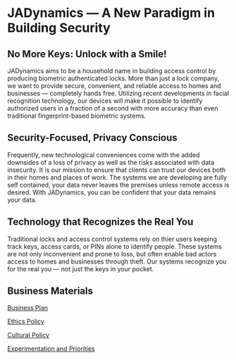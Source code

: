 # JADynamics — A New Paradigm in Building Security
## No More Keys: Unlock with a Smile!

JADynamics aims to be a household name in building access control by producing biometric authenticated locks. More than just a lock company, we want to provide secure, convenient, and reliable access to homes and businesses — completely hands free. Utilizing recent developments in facial recognition technology, our devices will make it possible to identify authorized users in a fraction of a second with more accuracy than even traditional fingerprint-based biometric systems. 

## Security-Focused, Privacy Conscious

Frequently, new technological conveniences come with the added downsides of a loss of privacy as well as the risks associated with data insecurity. It is our mission to ensure that clients can trust our devices both in their homes and places of work. The systems we are developing are fully self contained, your data never leaves the premises unless remote access is desired. With JADynamics, you can be confident that your data remains your data.

## Technology that Recognizes the Real You

Traditional locks and access control systems rely on thier users keeping track keys, access cards, or PINs alone to identify people. These systems are not only inconvenient and prone to loss, but often enable bad actors access to homes and businesses through theft. Our systems recognize you for the real you — not just the keys in your pocket.

## Business Materials

[Business Plan](https://github.com/dweend328/JADynamics/blob/main/Business_Plan.md)

[Ethics Policy](https://github.com/dweend328/JADynamics/blob/main/Ethics%20Policy.md)

[Cultural Policy]()

[Experimentation and Priorities]()
